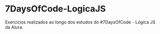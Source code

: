 # 7DaysOfCode-LogicaJS
 Exercícios realizados ao longo dos estudos do #7DaysOfCode - Lógica JS da Alura.
